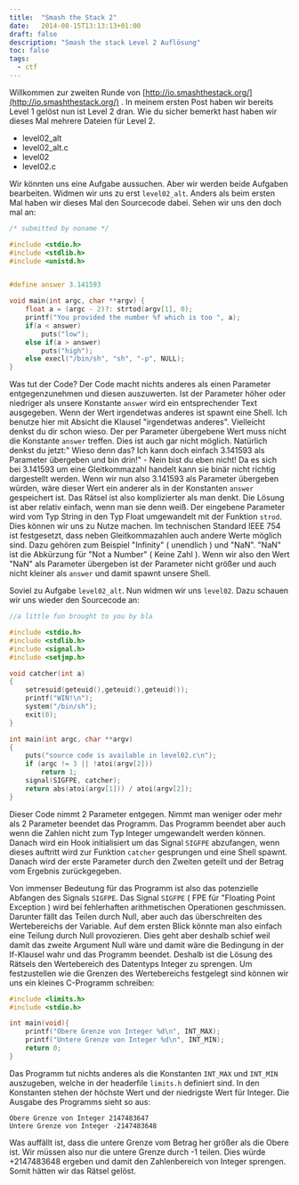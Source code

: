 ```yaml
---
title:  "Smash the Stack 2"
date:   2014-08-15T13:13:13+01:00
draft: false
description: "Smash the stack Level 2 Auflösung"
toc: false
tags:
  - ctf
---
```


Willkommen zur zweiten Runde von [http://io.smashthestack.org/](http://io.smashthestack.org/)
. In meinem ersten Post haben wir bereits Level 1 gelöst nun ist Level 2 dran. Wie du sicher bemerkt hast haben wir dieses Mal mehrere Dateien für Level 2.

* level02_alt
* level02_alt.c
* level02
* level02.c

Wir könnten uns eine Aufgabe aussuchen. Aber wir werden beide Aufgaben bearbeiten. Widmen wir uns zu erst `level02_alt`. Anders als beim ersten Mal haben wir dieses Mal den Sourcecode dabei. Sehen wir uns den doch mal an:

```c
/* submitted by noname */

#include <stdio.h>
#include <stdlib.h>
#include <unistd.h>


#define answer 3.141593

void main(int argc, char **argv) {
    float a = (argc - 2)?: strtod(argv[1], 0); 
    printf("You provided the number %f which is too ", a); 
    if(a < answer) 
        puts("low"); 
    else if(a > answer) 
        puts("high"); 
    else execl("/bin/sh", "sh", "-p", NULL);
}
```

Was tut der Code? Der Code macht nichts anderes als einen Parameter entgegenzunehmen und diesen auszuwerten. Ist der Parameter höher oder niedriger als unsere Konstante `answer` wird ein entsprechender Text ausgegeben. Wenn der Wert irgendetwas anderes ist spawnt eine Shell.
Ich benutze hier mit Absicht die Klausel "irgendetwas anderes". Vielleicht denkst du dir schon wieso. Der per Parameter übergebene Wert muss nicht die Konstante `answer` treffen. Dies ist auch gar nicht möglich. Natürlich denkst du jetzt:" Wieso denn das? Ich kann doch einfach 3.141593 als Parameter übergeben und bin drin!" - Nein bist du eben nicht! Da es sich bei 3.141593 um eine Gleitkommazahl handelt kann sie binär nicht richtig dargestellt werden. Wenn wir nun also 3.141593 als Parameter übergeben würden, wäre dieser Wert ein anderer als in der Konstanten `answer` gespeichert ist. Das Rätsel ist also komplizierter als man denkt. Die Lösung ist aber relativ einfach, wenn man sie denn weiß. Der eingebene Parameter wird vom Typ String in den Typ Float umgewandelt mit der Funktion `strod`. Dies können wir uns zu Nutze machen. Im technischen Standard IEEE 754 ist festgesetzt, dass neben Gleitkommazahlen auch andere Werte möglich sind. Dazu gehören zum Beispiel "Infinity" ( unendlich ) und "NaN". "NaN" ist die Abkürzung für "Not a Number" ( Keine Zahl ). Wenn wir also den Wert "NaN" als Parameter übergeben ist der Parameter nicht größer und auch nicht kleiner als `answer` und damit spawnt unsere Shell. 

Soviel zu Aufgabe `level02_alt`. Nun widmen wir uns `level02`. Dazu schauen wir uns wieder den Sourcecode an:

```c
//a little fun brought to you by bla

#include <stdio.h>
#include <stdlib.h>
#include <signal.h>
#include <setjmp.h>

void catcher(int a)
{
    setresuid(geteuid(),geteuid(),geteuid());
    printf("WIN!\n");
    system("/bin/sh");
    exit(0);
}

int main(int argc, char **argv)
{
    puts("source code is available in level02.c\n");
    if (argc != 3 || !atoi(argv[2]))
        return 1;
    signal(SIGFPE, catcher);
    return abs(atoi(argv[1])) / atoi(argv[2]);
}
```

Dieser Code nimmt 2 Parameter entgegen. Nimmt man weniger oder mehr als 2 Parameter beendet das Programm. Das Programm beendet aber auch wenn die Zahlen nicht zum Typ Integer umgewandelt werden können. Danach wird ein Hook initialisiert um das Signal `SIGFPE` abzufangen, wenn dieses auftritt wird zur Funktion `catcher` gesprungen und eine Shell spawnt. Danach wird der erste Parameter durch den Zweiten geteilt und der Betrag vom Ergebnis zurückgegeben.

Von immenser Bedeutung für das Programm ist also das potenzielle Abfangen des Signals `SIGFPE`. Das Signal `SIGFPE` ( FPE für "Floating Point Exception ) wird bei fehlerhaften arithmetischen Operationen geschmissen. Darunter fällt das Teilen durch Null, aber auch das überschreiten des Wertebereichs der Variable. Auf dem ersten Blick könnte man also einfach eine Teilung durch Null provozieren. Dies geht aber deshalb schief weil damit das zweite Argument Null wäre und damit wäre die Bedingung in der If-Klausel wahr und das Programm beendet. Deshalb ist die Lösung des Rätsels den Wertebereich des Datentyps Integer zu sprengen. Um festzustellen wie die Grenzen des Wertebereichs festgelegt sind können wir uns ein kleines C-Programm schreiben:

```c
#include <limits.h>
#include <stdio.h>

int main(void){
    printf("Obere Grenze von Integer %d\n", INT_MAX);
    printf("Untere Grenze von Integer %d\n", INT_MIN);
    return 0;
}
```

Das Programm tut nichts anderes als die Konstanten `INT_MAX` und `INT_MIN` auszugeben, welche in der headerfile `limits.h` definiert sind. In den Konstanten stehen der höchste Wert und der niedrigste Wert für Integer. Die Ausgabe des Programms sieht so aus:

```
Obere Grenze von Integer 2147483647
Untere Grenze von Integer -2147483648
```

Was auffällt ist, dass die untere Grenze vom Betrag her größer als die Obere ist. Wir müssen also nur die untere Grenze durch -1 teilen. Dies würde +2147483648 ergeben und damit den Zahlenbereich von Integer sprengen. Somit hätten wir das Rätsel gelöst.
